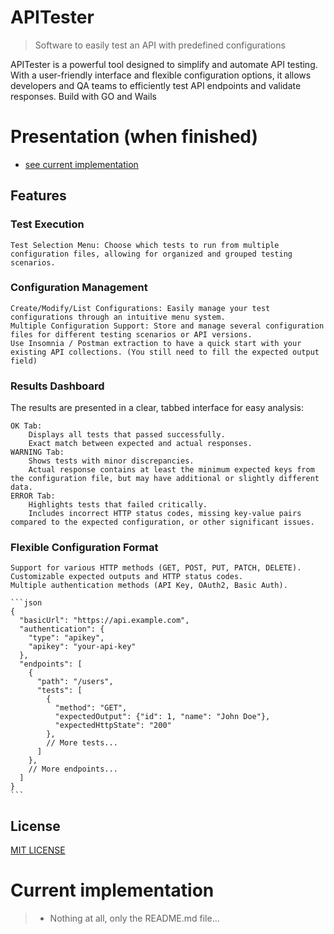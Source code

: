 # APITester

> Software to easily test an API with predefined configurations 

APITester is a powerful tool designed to simplify and automate API testing. With a user-friendly interface and flexible configuration options, it allows developers and QA teams to efficiently test API endpoints and validate responses.
Build with GO and Wails

# Presentation (when finished)
- [see current implementation](#current-implementation)

## Features
### Test Execution

	Test Selection Menu: Choose which tests to run from multiple configuration files, allowing for organized and grouped testing scenarios.

### Configuration Management

    Create/Modify/List Configurations: Easily manage your test configurations through an intuitive menu system.
    Multiple Configuration Support: Store and manage several configuration files for different testing scenarios or API versions.
	Use Insomnia / Postman extraction to have a quick start with your existing API collections. (You still need to fill the expected output field)

### Results Dashboard
The results are presented in a clear, tabbed interface for easy analysis:

    OK Tab:
        Displays all tests that passed successfully.
        Exact match between expected and actual responses.
    WARNING Tab:
        Shows tests with minor discrepancies.
        Actual response contains at least the minimum expected keys from the configuration file, but may have additional or slightly different data.
    ERROR Tab:
        Highlights tests that failed critically.
        Includes incorrect HTTP status codes, missing key-value pairs compared to the expected configuration, or other significant issues.

### Flexible Configuration Format

    Support for various HTTP methods (GET, POST, PUT, PATCH, DELETE).
    Customizable expected outputs and HTTP status codes.
    Multiple authentication methods (API Key, OAuth2, Basic Auth).

    ```json
    {
	  "basicUrl": "https://api.example.com",
	  "authentication": {
	    "type": "apikey",
	    "apikey": "your-api-key"
	  },
	  "endpoints": [
	    {
	      "path": "/users",
	      "tests": [
	        {
	          "method": "GET",
	          "expectedOutput": {"id": 1, "name": "John Doe"},
	          "expectedHttpState": "200"
	        },
	        // More tests...
	      ]
	    },
	    // More endpoints...
	  ]
	}
	```

## License
[MIT LICENSE](./LICENSE)



# <a id="current-implementation"></a>Current implementation
> - Nothing at all, only the README.md file...